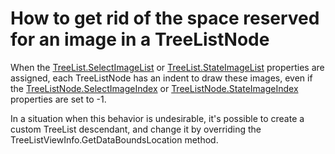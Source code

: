 # How to get rid of the space reserved for an image in a TreeListNode


<p>When the <a href="http://documentation.devexpress.com/#WindowsForms/DevExpressXtraTreeListTreeList_SelectImageListtopic">TreeList.SelectImageList</a> or <a href="http://documentation.devexpress.com/#WindowsForms/DevExpressXtraTreeListTreeList_StateImageListtopic">TreeList.StateImageList</a> properties are assigned, each TreeListNode has an indent to draw these images, even if the <a href="http://documentation.devexpress.com/#WindowsForms/DevExpressXtraTreeListNodesTreeListNode_SelectImageIndextopic">TreeListNode.SelectImageIndex</a> or <a href="http://documentation.devexpress.com/#WindowsForms/DevExpressXtraTreeListNodesTreeListNode_StateImageIndextopic">TreeListNode.StateImageIndex</a> properties are set to -1.</p><p>In a situation when this behavior is undesirable, it's possible to create a custom TreeList descendant, and change it by overriding the TreeListViewInfo.GetDataBoundsLocation method.</p>

<br/>


